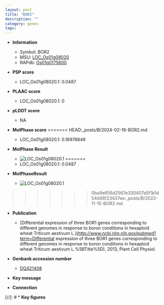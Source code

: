 ```yaml
---
layout: post
title: "BOR2"
description: ""
category: genes
tags: 
---
```


* **Information**  
    + Symbol: BOR2  
    + MSU: [LOC_Os01g08020](http://rice.plantbiology.msu.edu/cgi-bin/ORF_infopage.cgi?orf=LOC_Os01g08020)  
    + RAPdb: [Os01g0175600](http://rapdb.dna.affrc.go.jp/viewer/gbrowse_details/irgsp1?name=Os01g0175600)  

* **PSP score**  
    + LOC_Os01g08020.1: 0.0487 

* **PLAAC score**  
    + LOC_Os01g08020.1: 0 

* **pLDDT score**
    + NA


* **MolPhase score**
<<<<<<< HEAD:_posts/B/2024-02-16-BOR2.md
    + LOC_Os01g08020.1: 0.16976849

* **MolPhase Result**
    + ![LOC_Os01g08020.1](https://304243504.github.io/Pictures/LOC_Os01g/LOC_Os01g08020.1.png)
=======
    + LOC_Os01g08020.1: 0.0487

* **MolPhaseResult**
    + ![LOC_Os01g08020.1](https://ricepsp.github.io/pictures/LOC_Os01g/LOC_Os01g08020.1.png)
>>>>>>> 0ba9e656d2567e330407a5f1b1d54d48f23437ee:_posts/B/2022-11-15-BOR2.md

* **Publication**  
    + [Differential expression of three BOR1 genes corresponding to different genomes in response to boron conditions in hexaploid wheat Triticum aestivum L.](http://www.ncbi.nlm.nih.gov/pubmed?term=Differential expression of three BOR1 genes corresponding to different genomes in response to boron conditions in hexaploid wheat Triticum aestivum L.%5BTitle%5D), 2013, Plant Cell Physiol.

* **Genbank accession number**  
    + [DQ421408](http://www.ncbi.nlm.nih.gov/nuccore/DQ421408)

* **Key message**  

* **Connection**  

[//]: # * **Key figures**  


